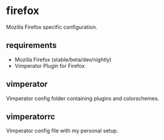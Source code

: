 # firefox

Mozilla Firefox specific configuration. 

## requirements
* Mozilla Firefox (stable/beta/dev/nightly)
* Vimperator Plugin for Firefox

## vimperator
Vimperator config folder containing plugins and colorschemes.

## vimperatorrc
Vimperator config file with my personal setup. 
